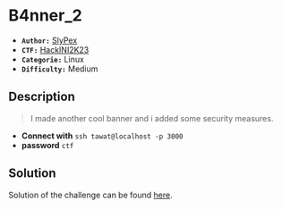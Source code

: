 # B4nner_2

 - **`Author:`** [SlyPex](https://github.com/SlyPex)
 - **`CTF:`** [HackINI2K23](https://github.com/Shellmates/HackINI-2k23-public)
 - **`Categorie:`** Linux
 - **`Difficulty:`** Medium

## Description

> I made another cool banner and i added some security measures.  


- **Connect with** `ssh tawat@localhost -p 3000`
- **password** `ctf`



## Solution
Solution of the challenge can be found [here](solution/).
